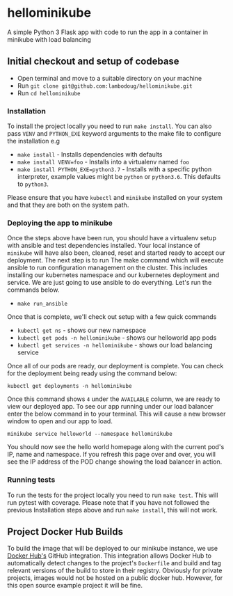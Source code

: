 # hellominikube


A simple Python 3 Flask app with code to run the app in a container in minikube with load balancing

## Initial checkout and setup of codebase

* Open terminal and move to a suitable directory on your machine
* Run ``git clone git@github.com:lambodoug/hellominikube.git``
* Run ``cd hellominikube``

### Installation

To install the project locally you need to run ``make install``. You can also pass ``VENV`` and ``PYTHON_EXE`` keyword arguments
to the make file to configure the installation e.g

* ``make install`` - Installs dependencies with defaults
* ``make install VENV=foo`` - Installs into a virtualenv named ``foo``
* ``make install PYTHON_EXE=python3.7`` - Installs with a specific python interpreter, example values might be ``python`` or ``python3.6``. This defaults to ``python3``.

Please ensure that you have ``kubectl`` and ``minikube`` installed on your system and that they are both on the system path.

### Deploying the app to minikube

Once the steps above have been run, you should have a virtualenv setup with ansible and test dependencies installed. Your local
instance of ``minikube`` will have also been, cleaned, reset and started ready to accept our deployment. The next step is to run
The make command which will execute ansible to run configuration management on the cluster. This includes installing our kubernetes namespace and our
kubernetes deployment and service. We are just going to use ansible to do everything. Let's run the commands below.

* ``make run_ansible``

Once that is complete, we'll check out setup with a few quick commands
* ``kubectl get ns`` - shows our new namespace
* ``kubectl get pods -n hellominikube`` - shows our helloworld app pods
* ``kubectl get services -n hellominikube`` - shows our load balancing service

Once all of our pods are ready, our deployment is complete. You can check for the deployment being ready using the command below:

    kubectl get deployments -n hellominikube

Once this command shows ``4`` under the ``AVAILABLE`` column, we are ready to view our deployed app. To see our app running under
our load balancer enter the below command in to your terminal. This will cause a new browser window to open and our app to load.

    minikube service helloworld --namespace hellominikube

You should now see the hello world homepage along with the current pod's IP, name and namespace. If you refresh this page over and over,
you will see the IP address of the POD change showing the load balancer in action.

### Running tests

To run the tests for the project locally you need to run ``make test``. This will run pytest with coverage.
Please note that if you have not followed the previous Installation steps above and run ``make install``, this will not work.


## Project Docker Hub Builds

To build the image that will be deployed to our minikube instance, we use [Docker Hub's](https://hub.docker.com/r/lambodoug/hellominikube)
GitHub integration. This integration allows Docker Hub to automatically detect changes to the project's ``Dockerfile`` and build and tag relevant
versions of the build to store in their registry. Obviously for private projects, images would not be hosted on a public docker hub. However, for this
open source example project it will be fine.
